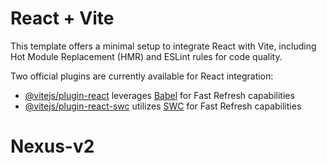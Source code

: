 # React + Vite

This template offers a minimal setup to integrate React with Vite, including Hot Module Replacement (HMR) and ESLint rules for code quality.

Two official plugins are currently available for React integration:

- [@vitejs/plugin-react](https://github.com/vitejs/vite-plugin-react/blob/main/packages/plugin-react/README.md) leverages [Babel](https://babeljs.io/) for Fast Refresh capabilities
- [@vitejs/plugin-react-swc](https://github.com/vitejs/vite-plugin-react-swc) utilizes [SWC](https://swc.rs/) for Fast Refresh capabilities
# Nexus-v2